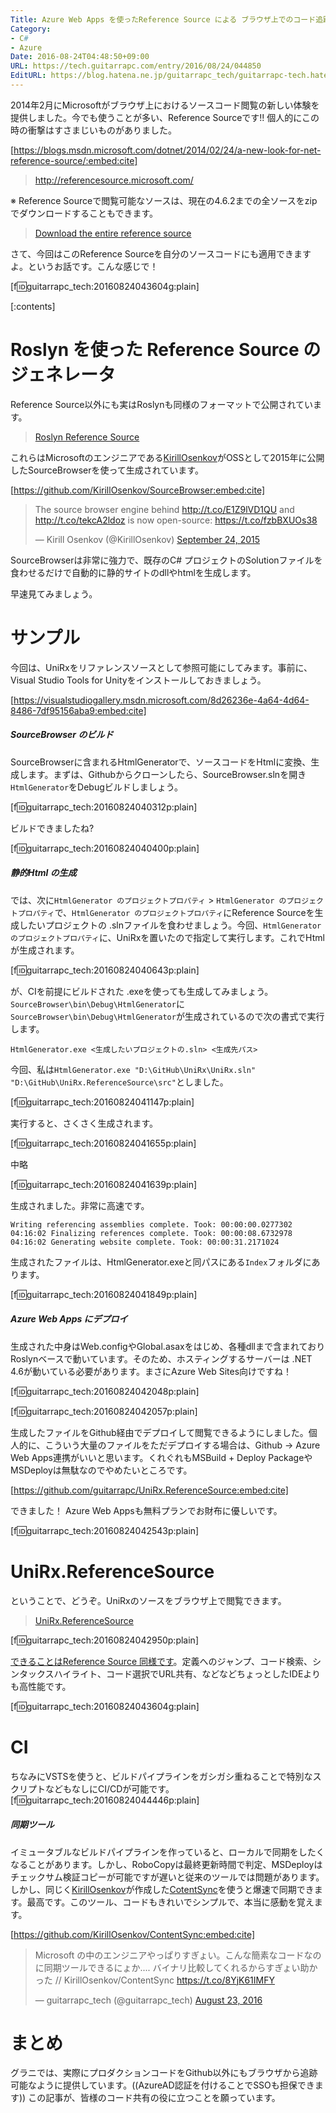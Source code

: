 ```yaml
---
Title: Azure Web Apps を使ったReference Source による ブラウザ上でのコード追跡
Category:
- C#
- Azure
Date: 2016-08-24T04:48:50+09:00
URL: https://tech.guitarrapc.com/entry/2016/08/24/044850
EditURL: https://blog.hatena.ne.jp/guitarrapc_tech/guitarrapc-tech.hatenablog.com/atom/entry/10328749687180559841
---
```


2014年2月にMicrosoftがブラウザ上におけるソースコード閲覧の新しい体験を提供しました。今でも使うことが多い、Reference Sourceです!! 個人的にこの時の衝撃はすさまじいものがありました。

[https://blogs.msdn.microsoft.com/dotnet/2014/02/24/a-new-look-for-net-reference-source/:embed:cite]

> http://referencesource.microsoft.com/

※ Reference Sourceで閲覧可能なソースは、現在の4.6.2までの全ソースをzipでダウンロードすることもできます。

> [Download the entire reference source](http://referencesource.microsoft.com/download.html)

さて、今回はこのReference Sourceを自分のソースコードにも適用できますよ。というお話です。こんな感じで！

[f:id:guitarrapc_tech:20160824043604g:plain]


[:contents]

# Roslyn を使った Reference Source のジェネレータ

Reference Source以外にも実はRoslynも同様のフォーマットで公開されています。

> [Roslyn Reference Source](http://source.roslyn.io/)

これらはMicrosoftのエンジニアである[KirillOsenkov](https://twitter.com/KirillOsenkov)がOSSとして2015年に公開したSourceBrowserを使って生成されています。

[https://github.com/KirillOsenkov/SourceBrowser:embed:cite]

<blockquote class="twitter-tweet" data-lang="en"><p lang="en" dir="ltr">The source browser engine behind <a href="http://t.co/E1Z9lVD1QU">http://t.co/E1Z9lVD1QU</a> and <a href="http://t.co/tekcA2ldoz">http://t.co/tekcA2ldoz</a> is now open-source: <a href="https://t.co/fzbBXUOs38">https://t.co/fzbBXUOs38</a></p>&mdash; Kirill Osenkov (@KirillOsenkov) <a href="https://twitter.com/KirillOsenkov/status/647194513446797312">September 24, 2015</a></blockquote>
<script async src="//platform.twitter.com/widgets.js" charset="utf-8"></script>

SourceBrowserは非常に強力で、既存のC# プロジェクトのSolutionファイルを食わせるだけで自動的に静的サイトのdllやhtmlを生成します。

早速見てみましょう。

# サンプル

今回は、UniRxをリファレンスソースとして参照可能にしてみます。事前に、Visual Studio Tools for Unityをインストールしておきましょう。


[https://visualstudiogallery.msdn.microsoft.com/8d26236e-4a64-4d64-8486-7df95156aba9:embed:cite]



##### SourceBrowser のビルド

SourceBrowserに含まれるHtmlGeneratorで、ソースコードをHtmlに変換、生成します。まずは、Githubからクローンしたら、SourceBrowser.slnを開き`HtmlGenerator`をDebugビルドしましょう。


[f:id:guitarrapc_tech:20160824040312p:plain]

ビルドできましたね?

[f:id:guitarrapc_tech:20160824040400p:plain]

##### 静的Html の生成

では、次に`HtmlGenerator のプロジェクトプロパティ` > `HtmlGenerator のプロジェクトプロパティ`で、`HtmlGenerator のプロジェクトプロパティ`にReference Sourceを生成したいプロジェクトの .slnファイルを食わせましょう。今回、`HtmlGenerator のプロジェクトプロパティ`に、UniRxを置いたので指定して実行します。これでHtmlが生成されます。

[f:id:guitarrapc_tech:20160824040643p:plain]

が、CIを前提にビルドされた .exeを使っても生成してみましょう。`SourceBrowser\bin\Debug\HtmlGenerator`に`SourceBrowser\bin\Debug\HtmlGenerator`が生成されているので次の書式で実行します。

```
HtmlGenerator.exe <生成したいプロジェクトの.sln> <生成先パス>
```

今回、私は`HtmlGenerator.exe "D:\GitHub\UniRx\UniRx.sln" "D:\GitHub\UniRx.ReferenceSource\src"`としました。

[f:id:guitarrapc_tech:20160824041147p:plain]

実行すると、さくさく生成されます。

[f:id:guitarrapc_tech:20160824041655p:plain]

中略

[f:id:guitarrapc_tech:20160824041639p:plain]

生成されました。非常に高速です。

```
Writing referencing assemblies complete. Took: 00:00:00.0277302
04:16:02 Finalizing references complete. Took: 00:00:08.6732978
04:16:02 Generating website complete. Took: 00:00:31.2171024
```

生成されたファイルは、HtmlGenerator.exeと同パスにある`Index`フォルダにあります。

[f:id:guitarrapc_tech:20160824041849p:plain]


##### Azure Web Apps にデプロイ

生成された中身はWeb.configやGlobal.asaxをはじめ、各種dllまで含まれておりRoslynベースで動いています。そのため、ホスティングするサーバーは .NET 4.6が動いている必要があります。まさにAzure Web Sites向けですね！

[f:id:guitarrapc_tech:20160824042048p:plain]

[f:id:guitarrapc_tech:20160824042057p:plain]

生成したファイルをGithub経由でデプロイして閲覧できるようにしました。個人的に、こういう大量のファイルをただデプロイする場合は、Github -> Azure Web Apps連携がいいと思います。くれぐれもMSBuild + Deploy PackageやMSDeployは無駄なのでやめたいところです。

[https://github.com/guitarrapc/UniRx.ReferenceSource:embed:cite]

できました！ Azure Web Appsも無料プランでお財布に優しいです。

[f:id:guitarrapc_tech:20160824042543p:plain]


# UniRx.ReferenceSource

ということで、どうぞ。UniRxのソースをブラウザ上で閲覧できます。

> [UniRx.ReferenceSource](http://unirx-referencesource.azurewebsites.net/)

[f:id:guitarrapc_tech:20160824042950p:plain]

[できることはReference Source 同様です](https://github.com/KirillOsenkov/SourceBrowser#features)。定義へのジャンプ、コード検索、シンタックスハイライト、コード選択でURL共有、などなどちょっとしたIDEよりも高性能です。

[f:id:guitarrapc_tech:20160824043604g:plain]

# CI

ちなみにVSTSを使うと、ビルドパイプラインをガシガシ重ねることで特別なスクリプトなどもなしにCI/CDが可能です。[f:id:guitarrapc_tech:20160824044446p:plain]

##### 同期ツール

イミュータブルなビルドパイプラインを作っていると、ローカルで同期をしたくなることがあります。しかし、RoboCopyは最終更新時間で判定、MSDeployはチェックサム検証コピーが可能ですが遅いと従来のツールでは問題があります。しかし、同じく[KirillOsenkov](https://twitter.com/KirillOsenkov)が作成した[CotentSync](https://github.com/KirillOsenkov/ContentSync)を使うと爆速で同期できます。最高です。このツール、コードもきれいでシンプルで、本当に感動を覚えます。

[https://github.com/KirillOsenkov/ContentSync:embed:cite]

<blockquote class="twitter-tweet" data-lang="en"><p lang="ja" dir="ltr">Microsoft の中のエンジニアやっぱりすぎょい。こんな簡素なコードなのに同期ツールできるにょか.... バイナリ比較してくれるからすぎょい助かった //  KirillOsenkov/ContentSync <a href="https://t.co/8YjK61IMFY">https://t.co/8YjK61IMFY</a></p>&mdash; guitarrapc_tech (@guitarrapc_tech) <a href="https://twitter.com/guitarrapc_tech/status/768016273292746752">August 23, 2016</a></blockquote>
<script async src="//platform.twitter.com/widgets.js" charset="utf-8"></script>


# まとめ

グラニでは、実際にプロダクションコードをGithub以外にもブラウザから追跡可能なように提供しています。((AzureAD認証を付けることでSSOも担保できます)) この記事が、皆様のコード共有の役に立つことを願っています。
